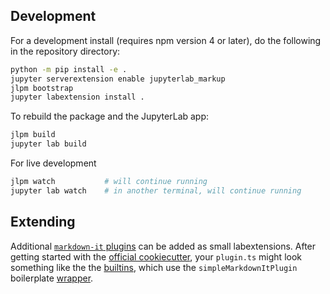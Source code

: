 ## Development

For a development install (requires npm version 4 or later), do the following in the repository directory:

```bash
python -m pip install -e .
jupyter serverextension enable jupyterlab_markup
jlpm bootstrap
jupyter labextension install .
```

To rebuild the package and the JupyterLab app:

```bash
jlpm build
jupyter lab build
```

For live development

```bash
jlpm watch           # will continue running
jupyter lab watch    # in another terminal, will continue running
```

## Extending

Additional [`markdown-it` plugins][plugins]
can be added as small labextensions. After getting started with the [official cookiecutter][],
your `plugin.ts` might look something like the the [builtins](./src/builtins/),
which use the `simpleMarkdownItPlugin` boilerplate [wrapper](./src/utils.ts).

[official cookiecutter]: https://github.com/jupyterlab/extension-cookiecutter-ts
[plugins]: https://www.npmjs.com/search?q=keywords:markdown-it-plugin

